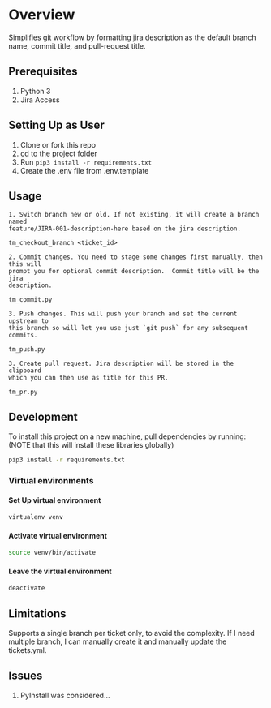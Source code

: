 # Overview

Simplifies git workflow by formatting jira description as the default branch name,
commit title, and pull-request title.

## Prerequisites

1. Python 3
2. Jira Access

## Setting Up as User

1. Clone or fork this repo
2. cd to the project folder
3. Run `pip3 install -r requirements.txt`
4. Create the .env file from .env.template

## Usage

    1. Switch branch new or old. If not existing, it will create a branch named
    feature/JIRA-001-description-here based on the jira description.

```shell
tm_checkout_branch <ticket_id>
```

    2. Commit changes. You need to stage some changes first manually, then this will
    prompt you for optional commit description.  Commit title will be the jira
    description.

```shell
tm_commit.py
```

    3. Push changes. This will push your branch and set the current upstream to
    this branch so will let you use just `git push` for any subsequent commits.

```shell
tm_push.py
```

    3. Create pull request. Jira description will be stored in the clipboard
    which you can then use as title for this PR.

```shell
tm_pr.py
```

## Development

To install this project on a new machine, pull dependencies by running: (NOTE
that this will install these libraries globally)

```bash
pip3 install -r requirements.txt
```

### Virtual environments

#### Set Up virtual environment

```bash
virtualenv venv
```

#### Activate virtual environment

```bash
source venv/bin/activate
```

#### Leave the virtual environment

```bash
deactivate
```

## Limitations

Supports a single branch per ticket only, to avoid the complexity.
If I need multiple branch, I can manually create it and manually update the tickets.yml.

## Issues

1. PyInstall was considered...
